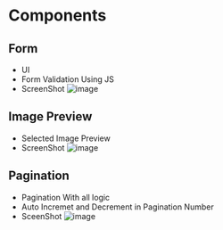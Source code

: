 # Components

## Form
  * UI
  * Form Validation Using JS
  * ScreenShot
  ![image](https://github.com/trickster26/Components/assets/68609057/ed028749-0606-4d03-a55a-f25c2cf03fc6)

## Image Preview
 * Selected Image Preview
 * ScreenShot
   ![image](https://github.com/trickster26/Components/assets/68609057/2f9f0d43-9abd-47a6-add1-b5b19a4754cb)

## Pagination
 * Pagination With all logic 
 * Auto Incremet and Decrement in Pagination Number
 * SceenShot
   ![image](https://github.com/trickster26/Components/assets/68609057/cd381825-af18-4b7f-9252-d7ba6de6da35)

